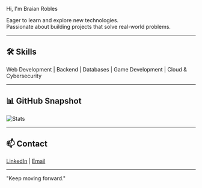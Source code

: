 Hi, I'm Braian Robles

Eager to learn and explore new technologies.  
Passionate about building projects that solve real-world problems.  

---

## 🛠 Skills
Web Development | Backend | Databases | Game Development | Cloud & Cybersecurity  

---

## 📊 GitHub Snapshot
![Stats](https://github-readme-stats.vercel.app/api?username=Thisisnotbrai&show_icons=true&theme=tokyonight)

---

## 📫 Contact
[LinkedIn](https://www.linkedin.com/in/braian-robles-752585339) | [Email](mailto:braian.robles26@gmail.com)  

---
"Keep moving forward."  
